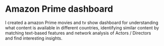 # Amazon Prime dashboard
 I created a amazon Prime movies and tv show dashboard for understanding what content is available in different countries, identifying similar content by matching text-based features and network analysis of Actors / Directors and find interesting insights.
